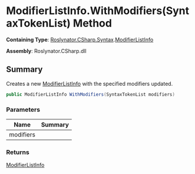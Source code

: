 # ModifierListInfo\.WithModifiers\(SyntaxTokenList\) Method

**Containing Type**: [Roslynator.CSharp.Syntax](../../README.md)\.[ModifierListInfo](../README.md)

**Assembly**: Roslynator\.CSharp\.dll

## Summary

Creates a new [ModifierListInfo](../README.md) with the specified modifiers updated\.

```csharp
public ModifierListInfo WithModifiers(SyntaxTokenList modifiers)
```

### Parameters

| Name | Summary |
| ---- | ------- |
| modifiers | |

### Returns

[ModifierListInfo](../README.md)

